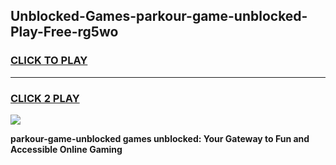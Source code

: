 
## Unblocked-Games-parkour-game-unblocked-Play-Free-rg5wo
<h3>
<a href="https://premium76.site?title=parkour-game-unblocked&ref=09A">CLICK TO PLAY</a></h3>
<hr>

<h3>
<a href="https://premium76.site?title=parkour-game-unblocked&ref=09A">CLICK 2 PLAY</a>
  
</h3>

<a href="https://premium76.site?title=parkour-game-unblocked&ref=09A"><img src="https://clearcache.store/games.png"></a>


**parkour-game-unblocked games unblocked: Your Gateway to Fun and Accessible Online Gaming**
